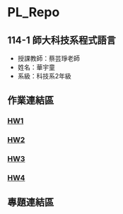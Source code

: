 # PL_Repo
## 114-1 師大科技系程式語言
- 授課教師：蔡芸琤老師
- 姓名：華宇童
- 系級：科技系2年級
## 作業連結區
### [HW1](https://github.com/41371232H/PL_Repo/blob/main/HW1.ipynb)
### [HW2](https://github.com/41371232H/PL_Repo/blob/main/HW2.ipynb)
### [HW3](https://github.com/41371232H/PL_Repo/blob/main/HW3.ipynb)
### [HW4](https://github.com/41371232H/PL_Repo/blob/main/HW4.ipynb)
## 專題連結區
